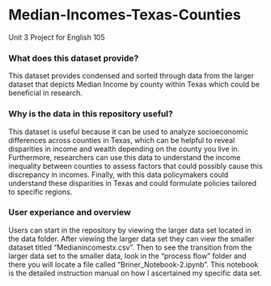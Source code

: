 # Median-Incomes-Texas-Counties
Unit 3 Project for English 105

### What does this dataset provide?
This dataset provides condensed and sorted through data from the larger dataset that depicts Median Income by county within Texas which could be beneficial in research. 

### Why is the data in this repository useful?
This dataset is useful because it can be used to analyze socioeconomic differences across counties in Texas, which can be helpful to reveal disparities in income and wealth depending on the county you live in. Furthermore, researchers can use this data to understand the income inequality between counties to assess factors that could possibly cause this discrepancy in incomes. Finally, with this data policymakers could understand these disparities in Texas and could formulate policies tailored to specific regions. 

### User experiance and overview
Users can start in the repository by viewing the larger data set located in the data folder. After viewing the larger data set they can view the smaller dataset titled “Medianincomestx.csv”. Then to see the transition from the larger data set to the smaller data, look in the “process flow” folder and there you will locate a file called “Briner_Notebook-2.ipynb”. This notebook is the detailed instruction manual on how I ascertained my specific data set.
